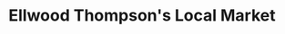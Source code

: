 ---
title: "Ellwood Thompson's Local Market"
url: /richmond/ellwood-thompsons-local-market/
shop: supermarket
---